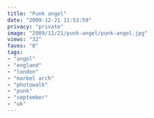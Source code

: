 ```yaml
---
title: "Punk angel"
date: "2009-12-21 11:53:59"
privacy: "private"
image: "2009/12/21/punk-angel/punk-angel.jpg"
views: "32"
faves: "0"
tags:
- "angel"
- "england"
- "london"
- "marbel arch"
- "photowalk"
- "punk"
- "september"
- "uk"
---
```

<a href="http://www.phillprice.com/2009/12/22/punk-angel" rel="nofollow"></a>
